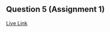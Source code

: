 ## Question 5 (Assignment 1)

[Live Link](https://webdev-assignment.netlify.app/assignment1/question5/)